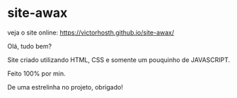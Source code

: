 # site-awax

veja o site online: https://victorhosth.github.io/site-awax/

Olá, tudo bem?

Site criado utilizando HTML, CSS e somente um pouquinho de JAVASCRIPT.

Feito 100% por min.

De uma estrelinha no projeto, obrigado!
